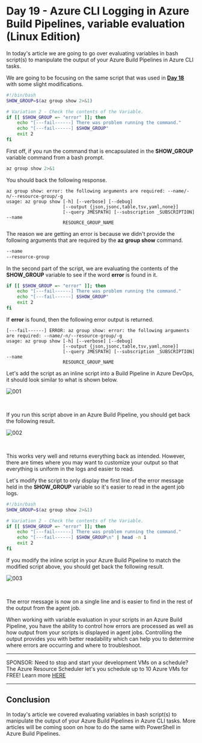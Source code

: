 # Day 19 - Azure CLI Logging in Azure Build Pipelines, variable evaluation (Linux Edition)

In today's article we are going to go over evaluating variables in bash script(s) to manipulate the output of your Azure Build Pipelines in Azure CLI tasks.

We are going to be focusing on the same script that was used in **[Day 18](../articles/day.18.azure.cli.logging.build.pipelines.redirects.exit.codes.md)** with some slight modifications.

```bash
#!/bin/bash
SHOW_GROUP=$(az group show 2>&1)

# Variation 2 - Check the contents of the Variable.
if [[ $SHOW_GROUP =~ "error" ]]; then
    echo "[---fail------] There was problem running the command."
    echo "[---fail------] $SHOW_GROUP"
    exit 2
fi
```

First off, if you run the command that is encapsulated in the **SHOW_GROUP** variable command from a bash prompt.

```bash
az group show 2>&1
```

You should back the following response.

```console
az group show: error: the following arguments are required: --name/-n/--resource-group/-g
usage: az group show [-h] [--verbose] [--debug]
                     [--output {json,jsonc,table,tsv,yaml,none}]
                     [--query JMESPATH] [--subscription _SUBSCRIPTION] --name
                     RESOURCE_GROUP_NAME
```

The reason we are getting an error is because we didn't provide the following arguments that are required by the **az group show** command.

```bash
--name
--resource-group
```

In the second part of the script, we are evaluating the contents of the **SHOW_GROUP** variable to see if the word **error** is found in it.

```bash
if [[ $SHOW_GROUP =~ "error" ]]; then
    echo "[---fail------] There was problem running the command."
    echo "[---fail------] $SHOW_GROUP"
    exit 2
fi
```

If **error** is found, then the following error output is returned.

```console
[---fail------] ERROR: az group show: error: the following arguments are required: --name/-n/--resource-group/-g
usage: az group show [-h] [--verbose] [--debug]
                     [--output {json,jsonc,table,tsv,yaml,none}]
                     [--query JMESPATH] [--subscription _SUBSCRIPTION] --name
                     RESOURCE_GROUP_NAME
```

Let's add the script as an inline script into a Build Pipeline in Azure DevOps, it should look similar to what is shown below.

![001](../images/day19/day.19.azure.cli.logging.in.azure.build.pipelines.variable.evaluation.001.png)

<br />

If you run this script above in an Azure Build Pipeline, you should get back the following result.

![002](../images/day19/day.19.azure.cli.logging.in.azure.build.pipelines.variable.evaluation.002.png)

<br />

This works very well and returns everything back as intended. However, there are times where you may want to customize your output so that everything is uniform in the logs and easier to read.

Let's modify the script to only display the first line of the error message held in the **SHOW_GROUP** variable so it's easier to read in the agent job logs.

```bash
#!/bin/bash
SHOW_GROUP=$(az group show 2>&1)

# Variation 2 - Check the contents of the Variable.
if [[ $SHOW_GROUP =~ "error" ]]; then
    echo "[---fail------] There was problem running the command."
    echo "[---fail------] $SHOW_GROUP\n" | head -n 1
    exit 2
fi
```

If you modify the inline script in your Azure Build Pipeline to match the modified script above, you should get back the following result.

![003](../images/day19/day.19.azure.cli.logging.in.azure.build.pipelines.variable.evaluation.003.png)

<br />

The error message is now on a single line and is easier to find in the rest of the output from the agent job.

When working with variable evaluation in your scripts in an Azure Build Pipeline, you have the ability to control how errors are processed as well as how output from your scripts is displayed in agent jobs. Controlling the output provides you with better readability which can help you to determine where errors are occurring and where to troubleshoot.

***
SPONSOR: Need to stop and start your development VMs on a schedule? The Azure Resource Scheduler let's you schedule up to 10 Azure VMs for FREE! Learn more [HERE](https://azuremarketplace.microsoft.com/en-us/marketplace/apps/lumagatena.resourcescheduler?tab=Overview)
***

## Conclusion

In today's article we covered evaluating variables in bash script(s) to manipulate the output of your Azure Build Pipelines in Azure CLI tasks. More articles will be coming soon on how to do the same with PowerShell in Azure Build Pipelines.
